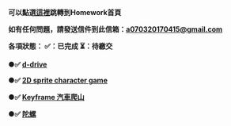 <strong>可以點選[這裡](https://frankChen0703.github.io/model/index.html)跳轉到Homework首頁<strong>

如有任何問題，請發送信件到此信箱：a070320170415@gmail.com

各項狀態： ✅：已完成  ⏳：待繳交

 ●✅ [d-drive](https://frankChen0703.github.io/model/hw5/hw5.html)

 ●✅ [2D sprite character game](https://frankChen0703.github.io/model/hw6/hw6.html)

 ●✅ [Keyframe 汽車爬山](https://frankChen0703.github.io/model/hw8/hw8.html)

 ●✅ [陀螺](https://frankChen0703.github.io/model/hw9/main-3.html)
